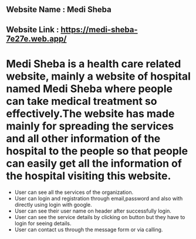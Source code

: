 ## Website Name : Medi Sheba
## Website Link : https://medi-sheba-7e27e.web.app/

# Medi Sheba is a health care related website, mainly a website of hospital named Medi Sheba where people can take medical treatment so effectively.The website has made mainly for spreading the services and all other information of the hospital to the people so that people can easily get all the information of the hospital visiting this website.

* User can see all the services of the organization.
* User can login and registration through email,password and also with directly using login with google.
* User can see their user name on header after successfully login.
* User can see the service details by clicking on button but they have to login for seeing details.
* User can contact us through the message form or via calling.